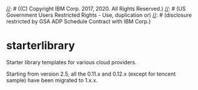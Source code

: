 [//]: # (Licensed Materials - Property of IBM)
[//]: # ((C) Copyright IBM Corp. 2017, 2020. All Rights Reserved.)
[//]: # (US Government Users Restricted Rights - Use, duplication or)
[//]: # (disclosure restricted by GSA ADP Schedule Contract with IBM Corp.)
# starterlibrary
Starter library templates for various cloud providers. 

Starting from version 2.5, all the 0.11.x and 0.12.x (except for tencent sample) have been migrated to 1.x.x.

